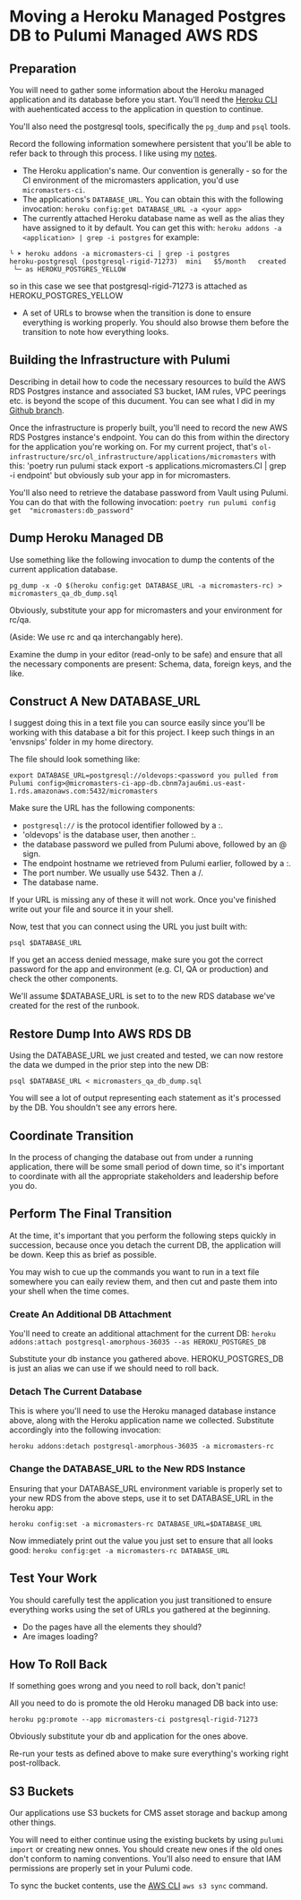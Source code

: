 # Moving a Heroku Managed Postgres DB to Pulumi Managed AWS RDS

## Preparation

You will need to gather some information about the Heroku managed application and its database before you start. You'll need the
[Heroku CLI](https://devcenter.heroku.com/articles/heroku-cli) with auehenticated access to the application in question to continue.

You'll also need the postgresql tools, specifically the `pg_dump` and `psql` tools.

Record the following information somewhere persistent that you'll be able to refer back to through this process. I like using my [notes](https://joplinapp.org/).

- The Heroku application's name. Our convention is generally <application>-<environment> so for the CI environment of the micromasters
application, you'd use `micromasters-ci`.
- The applications's `DATABASE_URL`. You can obtain this with the following invocation: `heroku config:get DATABASE_URL -a <your app>`
- The currently attached Heroku database name as well as the alias they have assigned to it by default. You can get this with:
`heroku addons -a <application> | grep -i postgres` for example:
```
╰ ➤ heroku addons -a micromasters-ci | grep -i postgres
heroku-postgresql (postgresql-rigid-71273)  mini   $5/month   created
 └─ as HEROKU_POSTGRES_YELLOW
```
so in this case we see that postgresql-rigid-71273 is attached as HEROKU_POSTGRES_YELLOW
- A set of URLs to browse when the transition is done to ensure everything is working properly. You should also browse them before the transition to note how
everything looks.

## Building the Infrastructure with Pulumi

<!-- TODO: My branch might vanish. Change this to a CR when one exists. -->
Describing in detail how to code the necessary resources to build the AWS RDS Postgres instance and associated S3 bucket, IAM rules, VPC peerings
etc. is beyond the scope of this ducument. You can see what I did in my [Github branch](https://github.com/mitodl/ol-infrastructure/tree/cpatti_micromasters_pulumi).

Once the infrastructure is properly built, you'll need to record the new AWS RDS Postgres instance's endpoint. You can do this from within
the directory for the application you're working on. For my current project, that's `ol-infrastructure/src/ol_infrastructure/applications/micromasters`
with this: 'poetry run pulumi stack export -s applications.micromasters.CI | grep -i endpoint' but obviously sub your app in for micromasters.

You'll also need to retrieve the database password from Vault using Pulumi. You can do that with the following invocation:
`poetry run pulumi config get  "micromasters:db_password"`

## Dump Heroku Managed DB

Use something like the following invocation to dump the contents of the current application database.

`pg_dump -x -O $(heroku config:get DATABASE_URL -a micromasters-rc) > micromasters_qa_db_dump.sql`

Obviously, substitute your app for micromasters and your environment for rc/qa.

(Aside: We use rc and qa interchangably here).

Examine the dump in your editor (read-only to be safe) and ensure that all the necessary components are present: Schema, data, foreign keys, and the like.

## Construct A New DATABASE_URL

I suggest doing this in a text file you can source easily since you'll be working with this database a bit for this project. I keep such things in an 'envsnips' folder
in my home directory.

The file should look something like:
```
export DATABASE_URL=postgresql://oldevops:<password you pulled from Pulumi config>@micromasters-ci-app-db.cbnm7ajau6mi.us-east-1.rds.amazonaws.com:5432/micromasters
```

Make sure the URL has the following components:

- `postgresql://` is the protocol identifier followed by a :.
- 'oldevops' is the database user, then another :.
- the database password we pulled from Pulumi above, followed by an @ sign.
- The endpoint hostname we retrieved from Pulumi earlier, followed by a :.
- The port number. We usually use 5432. Then a /.
- The database name.

If your URL is missing any of these it will not work. Once you've finished write out your file and source it in your shell.

Now, test that you can connect using the URL you just built with:

`psql $DATABASE_URL`

If you get an access denied message, make sure you got the correct password for the app and environment (e.g. CI, QA or production) and check the
other components.

We'll assume $DATABASE_URL is set to to the new RDS database we've created for the rest of the runbook.

## Restore Dump Into AWS RDS DB

Using the DATABASE_URL we just created and tested, we can now restore the data we dumped in the prior step into the new DB:

`psql $DATABASE_URL < micromasters_qa_db_dump.sql`

You will see a lot of output representing each statement as it's processed by the DB. You shouldn't see any errors here.

## Coordinate Transition

In the process of changing the database out from under a running application, there will be some small period of down time, so it's important to coordinate with
all the appropriate stakeholders and leadership before you do.

## Perform The Final Transition

At the time, it's important that you perform the following steps quickly in succession, because once you detach the current DB, the application will be down.
Keep this as brief as possible.

You may wish to cue up the commands you want to run in a text file somewhere you can eaily review them, and then cut and paste them into your shell when the
time comes.

### Create An Additional DB Attachment

You'll need to create an additional attachment for the current DB:
`heroku addons:attach postgresql-amorphous-36035 --as HEROKU_POSTGRES_DB`

Substitute your db instance you gathered above. HEROKU_POSTGRES_DB is just an alias we can use if we should need to roll back.

### Detach The Current Database

This is where you'll need to use the Heroku managed database instance above, along with the Heroku application name we collected. Substitute accordingly
into the following invocation:

`heroku addons:detach postgresql-amorphous-36035 -a micromasters-rc`

### Change the DATABASE_URL to the New RDS Instance

Ensuring that your DATABASE_URL environment variable is properly set to your new RDS from the above steps, use it to set DATABASE_URL in the heroku app:

`heroku config:set -a micromasters-rc DATABASE_URL=$DATABASE_URL`

Now immediately print out the value you just set to ensure that all looks good:
`heroku config:get -a micromasters-rc DATABASE_URL`

## Test Your Work

You should carefully test the application you just transitioned to ensure everything works using the set of URLs you gathered at the beginning.
- Do the pages have all the elements they should?
- Are images loading?

## How To Roll Back

If something goes wrong and you need to roll back, don't panic!

All you need to do is promote the old Heroku managed DB back into use:

`heroku pg:promote --app micromasters-ci postgresql-rigid-71273`

Obviously substitute your db and application for the ones above.

Re-run your tests as defined above to make sure everything's working right post-rollback.

## S3 Buckets

Our applications use S3 buckets for CMS asset storage and backup among other things.

You will need to either continue using the existing buckets by using `pulumi import` or creating new onnes. You should create
new ones if the old ones don't conform to naming conventions. You'll also need to ensure that IAM permissions are properly
set in your Pulumi code.

To sync the bucket contents, use the [AWS CLI](https://docs.aws.amazon.com/cli/latest/reference/s3/sync.html) `aws s3 sync` command.
